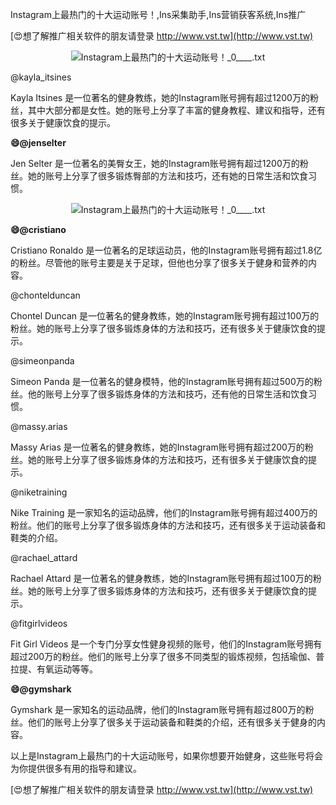 Instagram上最热门的十大运动账号！,Ins采集助手,Ins营销获客系统,Ins推广

[😍想了解推广相关软件的朋友请登录 http://www.vst.tw](http://www.vst.tw)

 <center><img src="https://vst.tw/MP4/tuiguang/png/8.png" alt="Instagram上最热门的十大运动账号！_0____.txt"></center>

@kayla_itsines

Kayla Itsines 是一位著名的健身教练，她的Instagram账号拥有超过1200万的粉丝，其中大部分都是女性。她的账号上分享了丰富的健身教程、建议和指导，还有很多关于健康饮食的提示。

**😄@jenselter**

Jen Selter 是一位著名的美臀女王，她的Instagram账号拥有超过1200万的粉丝。她的账号上分享了很多锻炼臀部的方法和技巧，还有她的日常生活和饮食习惯。

 <center><img src="https://vst.tw/MP4/tuiguang/png/4.png" alt="Instagram上最热门的十大运动账号！_0____.txt"></center>

**😄@cristiano**

Cristiano Ronaldo 是一位著名的足球运动员，他的Instagram账号拥有超过1.8亿的粉丝。尽管他的账号主要是关于足球，但他也分享了很多关于健身和营养的内容。

@chontelduncan

Chontel Duncan 是一位著名的健身教练，她的Instagram账号拥有超过100万的粉丝。她的账号上分享了很多锻炼身体的方法和技巧，还有很多关于健康饮食的提示。

@simeonpanda

Simeon Panda 是一位著名的健身模特，他的Instagram账号拥有超过500万的粉丝。他的账号上分享了很多锻炼身体的方法和技巧，还有他的日常生活和饮食习惯。

@massy.arias

Massy Arias 是一位著名的健身教练，她的Instagram账号拥有超过200万的粉丝。她的账号上分享了很多锻炼身体的方法和技巧，还有很多关于健康饮食的提示。

@niketraining

Nike Training 是一家知名的运动品牌，他们的Instagram账号拥有超过400万的粉丝。他们的账号上分享了很多锻炼身体的方法和技巧，还有很多关于运动装备和鞋类的介绍。

@rachael_attard

Rachael Attard 是一位著名的健身教练，她的Instagram账号拥有超过100万的粉丝。她的账号上分享了很多锻炼身体的方法和技巧，还有很多关于健康饮食的提示。

@fitgirlvideos

Fit Girl Videos 是一个专门分享女性健身视频的账号，他们的Instagram账号拥有超过200万的粉丝。他们的账号上分享了很多不同类型的锻炼视频，包括瑜伽、普拉提、有氧运动等等。

**😄@gymshark**

Gymshark 是一家知名的运动品牌，他们的Instagram账号拥有超过800万的粉丝。他们的账号上分享了很多关于运动装备和鞋类的介绍，还有很多关于健身的内容。

以上是Instagram上最热门的十大运动账号，如果你想要开始健身，这些账号将会为你提供很多有用的指导和建议。

[😍想了解推广相关软件的朋友请登录 http://www.vst.tw](http://www.vst.tw)



